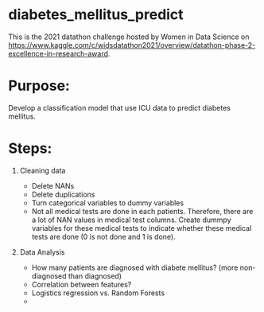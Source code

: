 # diabetes_mellitus_predict
This is the 2021 datathon challenge hosted by Women in Data Science on https://www.kaggle.com/c/widsdatathon2021/overview/datathon-phase-2-excellence-in-research-award. 

# Purpose:
Develop a classification model that use ICU data to predict diabetes mellitus. 

# Steps:
1. Cleaning data
    * Delete NANs
    * Delete duplications
    * Turn categorical variables to dummy variables
    * Not all medical tests are done in each patients. Therefore, there are a lot of NAN values in medical test columns. Create dummpy variables for these medical tests to indicate whether these medical tests are done (0 is not done and 1 is done).

2. Data Analysis
    * How many patients are diagnosed with diabete mellitus? (more non-diagnosed than diagnosed)
    * Correlation between features?
    * Logistics regression vs. Random Forests 
    * 
